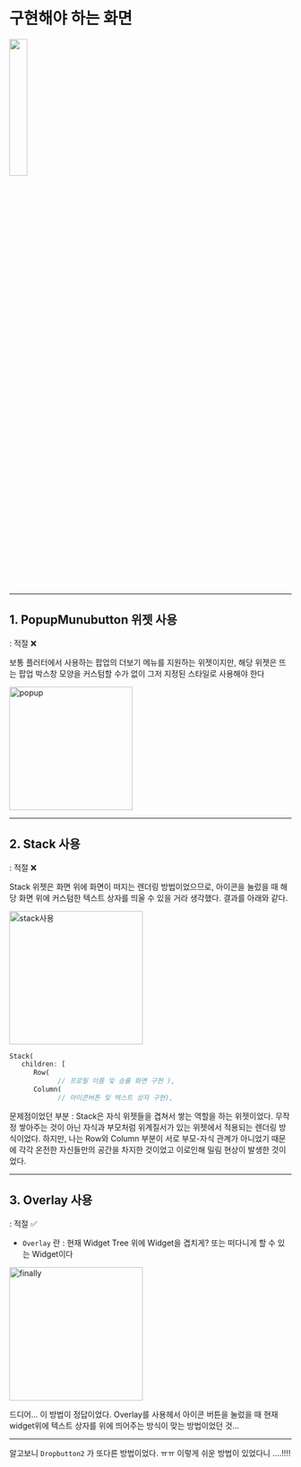 # 구현해야 하는 화면
<img src = 'https://github.com/user-attachments/assets/e9a7ebf1-52e1-4fef-bacc-1cdca320b407' width='25%'>

---

## 1. PopupMunubutton 위젯 사용
: 적절 ❌

보통 플러터에서 사용하는 팝업의 더보기 메뉴를 지원하는 위젯이지만, 해당 위젯은 뜨는 팝업 박스창 모양을 커스텀할 수가 없이 그저 지정된 스타일로 사용해야 한다

<img width="220" alt="popup" src="https://github.com/user-attachments/assets/70223053-29f9-4139-b076-965592eda160">

---

## 2. Stack 사용
: 적절 ❌

Stack 위젯은 화면 위에 화면이 떠지는 렌더링 방법이었으므로, 아이콘을 눌렀을 때 해당 화면 위에 커스텀한 텍스트 상자를 띄울 수 있을 거라 생각했다.
결과를 아래와 같다.



<img width="238" alt="stack사용" src="https://github.com/user-attachments/assets/a39f3d3a-e0d7-49a5-9314-edb2a02e4dcb">


```dart
Stack(
   children: [
      Row(
            // 프로필 이름 및 승률 화면 구현 ),
      Column(
            // 아이콘버튼 및 텍스트 상자 구현),
```

문제점이었던 부분 : Stack은 자식 위젯들을 겹쳐서 쌓는 역할을 하는 위젯이었다. 무작정 쌓아주는 것이 아닌 자식과 부모처럼 위계질서가 있는 위젯에서 적용되는 렌더링 방식이었다. 
하지만, 나는 Row와 Column 부분이 서로 부모-자식 관계가 아니었기 때문에 각각 온전한 자신들만의 공간을 차지한 것이었고 이로인해 밀림 현상이 발생한 것이었다.

---

## 3. Overlay 사용

: 적절 ✅
- `Overlay` 란 : 현재 Widget Tree 위에 Widget을 겹치게? 또는 떠다니게 할 수 있는 Widget이다
  
<img width="238" alt="finally" src="https://github.com/user-attachments/assets/b40eca35-dbf3-46f5-ba92-a7b4e6834978">


드디어... 이 방법이 정답이었다.
Overlay를 사용헤서 아이콘 버튼을 눌렀을 때 현재 widget위에 텍스트 상자를 위에 띄어주는 방식이 맞는 방법이었던 것...


---

알고보니 `Dropbutton2` 가 또다른 방법이었다.
ㅠㅠ 이렇게 쉬운 방법이 있었다니 ....!!!! 

